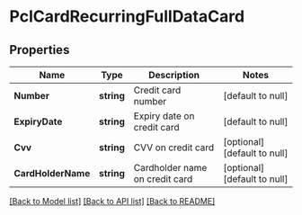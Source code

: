 # PclCardRecurringFullDataCard

## Properties
Name | Type | Description | Notes
------------ | ------------- | ------------- | -------------
**Number** | **string** | Credit card number | [default to null]
**ExpiryDate** | **string** | Expiry date on credit card | [default to null]
**Cvv** | **string** | CVV on credit card | [optional] [default to null]
**CardHolderName** | **string** | Cardholder name on credit card | [optional] [default to null]

[[Back to Model list]](../README.md#documentation-for-models) [[Back to API list]](../README.md#documentation-for-api-endpoints) [[Back to README]](../README.md)

